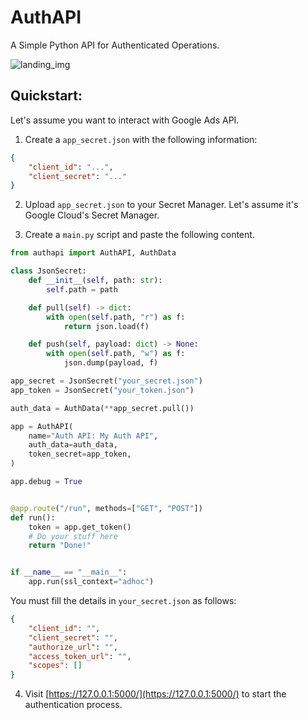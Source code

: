 # AuthAPI

A Simple Python API for Authenticated Operations.

![landing_img](./docs/img/landing.png)

## Quickstart:

Let's assume you want to interact with Google Ads API.

1. Create a `app_secret.json` with the following information:

```json
{
    "client_id": "...",
    "client_secret": "..."
}
```

2. Upload `app_secret.json` to your Secret Manager. Let's assume it's Google Cloud's Secret Manager.

3. Create a `main.py` script and paste the following content.

```python
from authapi import AuthAPI, AuthData

class JsonSecret:
    def __init__(self, path: str):
        self.path = path

    def pull(self) -> dict:
        with open(self.path, "r") as f:
            return json.load(f)

    def push(self, payload: dict) -> None:
        with open(self.path, "w") as f:
            json.dump(payload, f)

app_secret = JsonSecret("your_secret.json")
app_token = JsonSecret("your_token.json")

auth_data = AuthData(**app_secret.pull())

app = AuthAPI(
    name="Auth API: My Auth API",
    auth_data=auth_data,
    token_secret=app_token,
)

app.debug = True


@app.route("/run", methods=["GET", "POST"])
def run():
    token = app.get_token()
    # Do your stuff here
    return "Done!"


if __name__ == "__main__":
    app.run(ssl_context="adhoc")
```

You must fill the details in `your_secret.json` as follows:

```json
{
    "client_id": "",
    "client_secret": "",
    "authorize_url": "",
    "access_token_url": "",
    "scopes": []
}

```

4. Visit [https://127.0.0.1:5000/](https://127.0.0.1:5000/) to start the authentication process.

